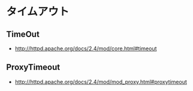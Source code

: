 ﻿# タイムアウト

## TimeOut

- http://httpd.apache.org/docs/2.4/mod/core.html#timeout

## ProxyTimeout

- http://httpd.apache.org/docs/2.4/mod/mod_proxy.html#proxytimeout
